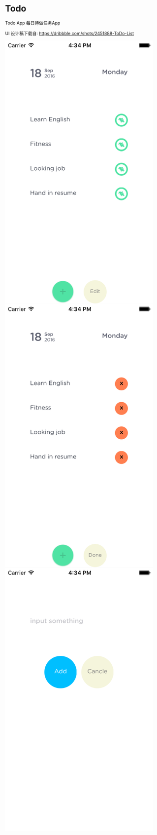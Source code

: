 # Todo

Todo App
每日待做任务App

UI 设计稿下载自: https://dribbble.com/shots/2451888-ToDo-List

![1](https://raw.githubusercontent.com/zewillze/Todo/master/p1.png)
![2](https://raw.githubusercontent.com/zewillze/Todo/master/p2.png)
![3](https://raw.githubusercontent.com/zewillze/Todo/master/p3.png)

